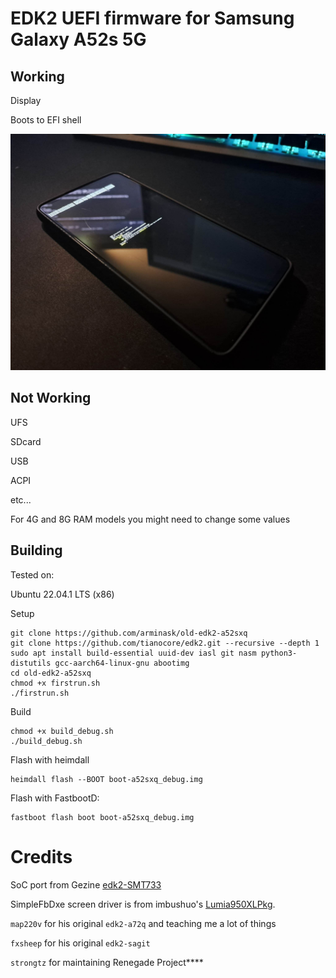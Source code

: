 # EDK2 UEFI firmware for Samsung Galaxy A52s 5G

## Working

Display

Boots to EFI shell

![EFI shell](efishell.jpg)

## Not Working

UFS

SDcard

USB

ACPI

etc...


For 4G and 8G RAM models you might need to change some values

## Building

Tested on:

Ubuntu 22.04.1 LTS (x86)


Setup
```
git clone https://github.com/arminask/old-edk2-a52sxq
git clone https://github.com/tianocore/edk2.git --recursive --depth 1
sudo apt install build-essential uuid-dev iasl git nasm python3-distutils gcc-aarch64-linux-gnu abootimg
cd old-edk2-a52sxq
chmod +x firstrun.sh
./firstrun.sh
```
Build
```
chmod +x build_debug.sh
./build_debug.sh
```
Flash with heimdall
```
heimdall flash --BOOT boot-a52sxq_debug.img
```

Flash with FastbootD:
```
fastboot flash boot boot-a52sxq_debug.img
```

# Credits

SoC port from Gezine [edk2-SMT733](https://github.com/Gezine/edk2-SMT733)

SimpleFbDxe screen driver is from imbushuo's [Lumia950XLPkg](https://github.com/WOA-Project/Lumia950XLPkg).

`map220v` for his original `edk2-a72q` and teaching me a lot of things

`fxsheep` for his original `edk2-sagit`

`strongtz` for maintaining Renegade Project****

